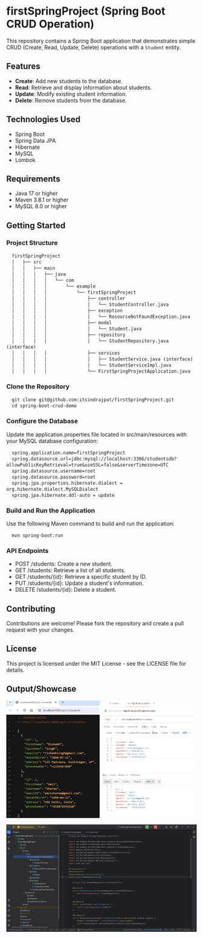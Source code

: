 # firstSpringProject (Spring Boot CRUD Operation)

This repository contains a Spring Boot application that demonstrates simple CRUD (Create, Read, Update, Delete) operations with a `Student` entity.

## Features

- **Create**: Add new students to the database.
- **Read**: Retrieve and display information about students.
- **Update**: Modify existing student information.
- **Delete**: Remove students from the database.

## Technologies Used

- Spring Boot
- Spring Data JPA
- Hibernate
- MySQL
- Lombok

## Requirements

- Java 17 or higher
- Maven 3.8.1 or higher
- MySQL 8.0 or higher

## Getting Started

### Project Structure

```
  firstSpringProject
  │   ├── src
  │   │   ├── main
  │   │   │   ├── java
  │   │   │   │   └── com
  │   │   │   │       └── example
  │   │   │   │           └── firstSpringProject
  │   │   │   │               ├── controller
  │   │   │   │               │   └── StudentController.java
  │   │   │   │               ├── exception
  │   │   │   │               │   └── ResourceNotFoundException.java
  │   │   │   │               ├── model
  │   │   │   │               │   └── Student.java
  │   │   │   │               ├── repository
  │   │   │   │               │   └── StudentRepository.java (interface)
  │   │   │   │               ├── services
  │   │   │   │               │   ├── StudentService.java (interface)
  │   │   │   │               │   └── StudentServiceImpl.java
  │   │   │   │               └── FirstSpringProjectApplication.java
```

### Clone the Repository

```
  git clone git@github.com:itsindrajput/firstSpringProject.git
  cd spring-boot-crud-demo
```

### Configure the Database

Update the application.properties file located in src/main/resources with your MySQL database configuration:

```
  spring.application.name=firstSpringProject
  spring.datasource.url=jdbc:mysql://localhost:3306/studentsdb?allowPublicKeyRetrieval=true&useSSL=false&serverTimezone=UTC
  spring.datasource.username=root
  spring.datasource.password=root
  spring.jpa.properties.hibernate.dialect = org.hibernate.dialect.MySQLDialect
  spring.jpa.hibernate.ddl-auto = update
```

### Build and Run the Application

Use the following Maven command to build and run the application:

```
  mvn spring-boot:run
```

### API Endpoints

- POST /students: Create a new student.
- GET /students: Retrieve a list of all students.
- GET /students/{id}: Retrieve a specific student by ID.
- PUT /students/{id}: Update a student's information.
- DELETE /students/{id}: Delete a student.

## Contributing

Contributions are welcome! Please fork the repository and create a pull request with your changes.

## License

This project is licensed under the MIT License - see the LICENSE file for details.

## Output/Showcase

<p float="left">
  <img src="./images/localHost.png" width="49%" height="310"/>
  <img src="./images/postman.png" width="49%" height="310" /> 
</p>
<p> <img src="./images/Code.png" /></p>
